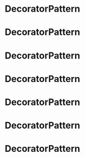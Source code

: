 # DecoratorPattern
# DecoratorPattern
# DecoratorPattern
# DecoratorPattern
# DecoratorPattern
# DecoratorPattern
# DecoratorPattern
